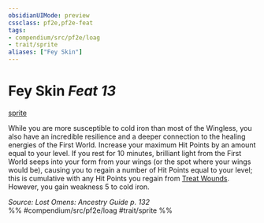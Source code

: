 ```yaml
---
obsidianUIMode: preview
cssclass: pf2e,pf2e-feat
tags:
- compendium/src/pf2e/loag
- trait/sprite
aliases: ["Fey Skin"]
---
```

# Fey Skin  *Feat 13*  
[sprite](rules/traits/sprite-b1.md "Sprite Ancestry & Heritage Trait")  


While you are more susceptible to cold iron than most of the Wingless, you also have an incredible resilience and a deeper connection to the healing energies of the First World. Increase your maximum Hit Points by an amount equal to your level. If you rest for 10 minutes, brilliant light from the First World seeps into your form from your wings (or the spot where your wings would be), causing you to regain a number of Hit Points equal to your level; this is cumulative with any Hit Points you regain from [Treat Wounds](rules/actions/treat-wounds.md). However, you gain weakness 5 to cold iron.

*Source: Lost Omens: Ancestry Guide p. 132*  
%% #compendium/src/pf2e/loag #trait/sprite %%